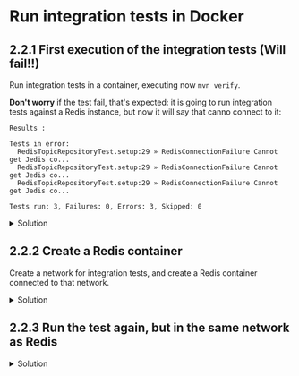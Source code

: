 # Run integration tests in Docker

## 2.2.1 First execution of the integration tests (Will fail!!)

Run integration tests in a container, executing now `mvn verify`.

**Don't worry** if the test fail, that's expected: it is going to run integration tests against a Redis instance, but now it will say that canno connect to it:

```
Results :

Tests in error: 
  RedisTopicRepositoryTest.setup:29 » RedisConnectionFailure Cannot get Jedis co...
  RedisTopicRepositoryTest.setup:29 » RedisConnectionFailure Cannot get Jedis co...
  RedisTopicRepositoryTest.setup:29 » RedisConnectionFailure Cannot get Jedis co...

Tests run: 3, Failures: 0, Errors: 3, Skipped: 0
```

<details>
<summary>Solution</summary>

bash:
```shell
docker run -it --rm \
  --volume $PWD:/code \
  --volume $PWD/.m2:/root/.m2 \
  --workdir /code \
  maven:3.5-jdk-8-alpine mvn verify
```

powershell:
```powershell
docker run -it --rm `
  --volume $PWD:/code `
  --volume $PWD/.m2:/root/.m2 `
  --workdir /code `
  maven:3.5-jdk-8-alpine mvn verify
```
</details>

## 2.2.2 Create a Redis container

Create a network for integration tests, and create a Redis container connected to that network.

<details>
<summary>Solution</summary>

bash:
```shell
docker network create simplequeue-integration-tests
docker run -d --name redis \
  --network simplequeue-integration-tests \
  -p 6379:6379 \
  redis:4-alpine
```

powershell:
```powershell
docker network create simplequeue-integration-tests
docker run -d --name redis `
  --network simplequeue-integration-tests `
  -p 6379:6379 `
  redis:4-alpine
```
</details>

## 2.2.3 Run the test again, but in the same network as Redis


<details>
<summary>Solution</summary>

bash:
```shell
docker run -it --rm \
  --volume $PWD:/code \
  --volume $HOME/.m2:/root/.m2 \
  --workdir /code \
  --network simplequeue-integration-tests \
  maven:3.5-jdk-8-alpine mvn verify
```

powershell:
```powershell
docker run -it --rm `
  --volume $PWD:/code `
  --volume $HOME/.m2:/root/.m2 `
  --workdir /code `
  --network simplequeue-integration-tests `
  maven:3.5-jdk-8-alpine mvn verify
```
</details>
